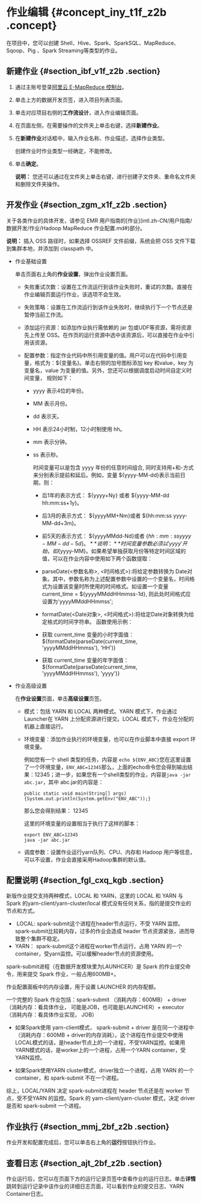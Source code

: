 # 作业编辑 {#concept_iny_t1f_z2b .concept}

在项目中，您可以创建 Shell、Hive、Spark、SparkSQL、MapReduce、Sqoop、Pig 、Spark Streaming等类型的作业。

## 新建作业 {#section_ibf_v1f_z2b .section}

1.  通过主账号登录[阿里云 E-MapReduce 控制台](https://emr.console.aliyun.com/console)。
2.  单击上方的数据开发页签，进入项目列表页面。
3.  单击对应项目右侧的**工作流设计**，进入作业编辑页面。
4.  在页面左侧，在需要操作的文件夹上单击右键，选择**新建作业**。
5.  在**新建作业**对话框中，输入作业名称、作业描述，选择作业类型。

    创建作业时作业类型一经确定，不能修改。

6.  单击**确定**。

    **说明：** 您还可以通过在文件夹上单击右键，进行创建子文件夹、重命名文件夹和删除文件夹操作。


## 开发作业 {#section_zgm_x1f_z2b .section}

关于各类作业的具体开发，请参见 EMR 用户指南的[作业](intl.zh-CN/用户指南/数据开发/作业/Hadoop MapReduce 作业配置.md#)部分。

**说明：** 插入 OSS 路径时，如果选择 OSSREF 文件前缀，系统会把 OSS 文件下载到集群本地，并添加到 classpath 中。

-   作业基础设置

    单击页面右上角的**作业设置**，弹出作业设置页面。

    -   失败重试次数：设置在工作流运行到该作业失败时，重试的次数。直接在作业编辑页面运行作业，该选项不会生效。
    -   失败策略：设置在工作流运行到该作业失败时，继续执行下一个节点还是暂停当前工作流。
    -   添加运行资源：如添加作业执行需依赖的 jar 包或UDF等资源，需将资源先上传至 OSS。在作页的运行资源中选中该资源后，可以直接在作业中引用该资源。
    -   配置参数：指定作业代码中所引用变量的值。用户可以在代码中引用变量，格式为：$\{变量名\}。单击右侧的加号图标添加 key 和value，key 为变量名，value 为变量的值。另外，您还可以根据调度启动时间自定义时间变量， 规则如下：

        -   yyyy 表示4位的年份。
        -   MM 表示月份。
        -   dd 表示天。
        -   HH 表示24小时制，12小时制使用 hh。
        -   mm 表示分钟。
        -   ss 表示秒。

            时间变量可以是包含 yyyy 年份的任意时间组合, 同时支持用+和-方式来分别表示提前和延后。例如，变量 $\{yyyy-MM-dd\}表示当前日期，则：

            -   后1年的表示方式： $\{yyyy+Ny\} 或者 $\{yyyy-MM-dd hh:mm:ss+1y\}。
            -   后3月的表示方式： $\{yyyyMM+Nm\}或者 $\{hh:mm:ss yyyy-MM-dd+3m\}。
            -   前5天的表示方式： $\{yyyyMMdd-Nd\}或者 $\{hh:mm:ss yyyy-MM-dd-5d\}。
            **说明：** 时间变量参数必须以'yyyy'开始，如$\{yyyy-MM\}。如果希望单独获取月份等特定时间区域的值，可以在作业内容中使用如下两个函数提取：

            -   parseDate\(<参数名称\>, <时间格式\>\):将给定参数转换为 Date对象。其中，参数名称为上述配置参数中设置的一个变量名，时间格式为设置该变量时所使用的时间格式。如设置一个变量 current\_time = $\{yyyyMMddHHmmss-1d\}, 则此处时间格式应设置为'yyyyMMddHHmmss';
            -   formatDate\(<Date对象\>, <时间格式\>\):将给定Date对象转换为给定格式的时间字符串。
            函数使用示例：

            -   获取 current\_time 变量的小时字面值：$\{formatDate\(parseDate\(current\_time, 'yyyyMMddHHmmss'\), 'HH'\)\}
            -   获取 current\_time 变量的年字面值：$\{formatDate\(parseDate\(current\_time, 'yyyyMMddHHmmss'\), 'yyyy'\)\}
-   作业高级设置

    在**作业设置**页面，单击**高级设置**页签。

    -   模式：包括 YARN 和 LOCAL 两种模式。YARN 模式下，作业通过 Launcher在 YARN 上分配资源进行提交。LOCAL 模式下，作业在分配的机器上直接运行。
    -   环境变量：添加作业执行的环境变量，也可以在作业脚本中直接 export 环境变量。

        例如您有一个 shell 类型的任务，内容是 `echo ${ENV_ABC}`您在这里设置了一个环境变量，`ENV_ABC=12345`那么，上面的echo命令您会得到输出结果：12345；进一步，如果您有一个shell类型的作业，内容是`java -jar abc.jar`，其中 abc.jar的内容是：

        ```
        public static void main(String[] args) {System.out.println(System.getEnv("ENV_ABC"));}
        ```

        那么您会得到结果： 12345

        这里的环境变量的设置相当于执行了这样的脚本：

        ```
        export ENV_ABC=12345
        java -jar abc.jar
        ```

    -   调度参数：设置作业运行yarn队列、CPU、内存和 Hadoop 用户等信息，可以不设置，作业会直接采用Hadoop集群的默认值。

## 配置说明 {#section_fgl_cxq_kgb .section}

新版作业提交支持两种模式，LOCAL 和 YARN，这里的 LOCAL 和 YARN 与 Spark 的yarn-client/yarn-cluster/local 模式没有任何关系，指的是提交作业的节点和方式。

-    LOCAL: spark-submit这个进程在header节点运行，不受 YARN 监控。spark-submit比较耗内存，过多的作业会造成 header 节点资源紧张，进而导致整个集群不稳定。
-   YARN： spark-submit这个进程在worker节点运行，占用 YARN 的一个container，受yarn监控。可以缓解header节点的资源使用。

spark-submit进程（在数据开发模块里为LAUNHCER）是 Spark 的作业提交命令，用来提交 Spark 作业，一般占用600MB+。

作业配置面板中的内存设置，用于设置 LAUNCHER 的内存配额。

一个完整的 Spark 作业包括：spark-submit （消耗内存：600MB） + driver（消耗内存：看具体作业， 可能是JOB，也可能是LAUNCHER）+ executor （消耗内存：看具体作业实现， JOB）

-   如果Spark使用 yarn-client模式， spark-submit + driver 是在同一个进程中（消耗内存：600MB + driver的内存消耗）。这个进程在作业提交中使用LOCAL模式的话，是header节点上的一个进程，不受YARN监控。如果用YARN模式的话，是worker上的一个进程，占用一个YARN container，受YARN监控。

-   如果Spark使用YARN cluster模式，driver独立一个进程，占用 YARN 的一个container，和 spark-submit 不在一个进程。


综上，LOCAL/YARN 决定 spark-submit进程在 header 节点还是在 worker 节点，受不受YARN 的监控。Spark 的 yarn-client/yarn-cluster 模式，决定 driver 是否和 spark-submit 一个进程。

## 作业执行 {#section_mmj_2bf_z2b .section}

作业开发和配置完成后，您可以单击右上角的**运行**按钮执行作业。

## 查看日志 {#section_ajt_2bf_z2b .section}

作业运行后，您可以在页面下方的运行记录页签中查看作业的运行日志。单击**详情**跳转到运行记录中该作业的详细日志页面，可以看到作业的提交日志、YARN Container日志。

